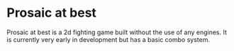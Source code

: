 # Prosaic at best
Prosaic at best is a 2d fighting game built without the use of any engines.
It is currently very early in development but has a basic combo system.

